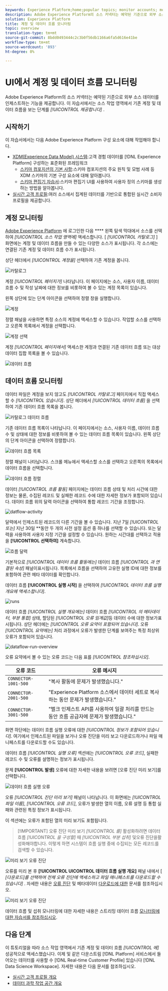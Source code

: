 ```yaml
---
keywords: Experience Platform;home;popular topics; monitor accounts; monitor dataflows
description: Adobe Experience Platform의 소스 커넥터는 예약된 기준으로 외부 소스 데이터를 인제스트하는 기능을 제공합니다. 이 자습서에서는 소스 작업 영역에서 기존 계정 및 데이터 흐름을 보는 단계를 제공합니다.
solution: Experience Platform
title: 계정 및 데이터 흐름 모니터링
topic: overview
translation-type: tm+mt
source-git-commit: 8bdd0493444c2c3b0f56db1166a6fa5d616e41be
workflow-type: tm+mt
source-wordcount: '893'
ht-degree: 0%

---
```



# UI에서 계정 및 데이터 흐름 모니터링

Adobe Experience Platform의 소스 커넥터는 예약된 기준으로 외부 소스 데이터를 인제스트하는 기능을 제공합니다. 이 자습서에서는 소스 작업 영역에서 기존 계정 및 데이터 흐름을 보는 단계를 *[!UICONTROL 제공합니다]* .

## 시작하기

이 자습서에서는 다음 Adobe Experience Platform 구성 요소에 대해 작업해야 합니다.

- [XDM(Experience Data Model) 시스템](../../../xdm/home.md):고객 경험 데이터를 [!DNL Experience Platform] 구성하는 표준화된 프레임워크
   - [스키마 컴포지션의 기본 사항](../../../xdm/schema/composition.md):스키마 컴포지션의 주요 원칙 및 모범 사례 등 XDM 스키마의 기본 구성 요소에 대해 알아봅니다.
   - [스키마 편집기 자습서](../../../xdm/tutorials/create-schema-ui.md):스키마 편집기 UI를 사용하여 사용자 정의 스키마를 생성하는 방법을 알아봅니다.
- [실시간 고객 프로필](../../../profile/home.md):여러 소스에서 집계된 데이터를 기반으로 통합된 실시간 소비자 프로필을 제공합니다.

## 계정 모니터링

[Adobe Experience Platform](https://platform.adobe.com) 에 로그인한 다음 **** 왼쪽 탐색 막대에서 소스를 선택하여 *[!UICONTROL 소스 작업 영역에]* 액세스합니다. [ *[!UICONTROL 카탈로그]* ] 화면에는 계정 및 데이터 흐름을 만들 수 있는 다양한 소스가 표시됩니다. 각 소스에는 연결된 기존 계정 및 데이터 흐름 수가 표시됩니다.

상단 헤더에서 *[!UICONTROL 계정을]* 선택하여 기존 계정을 봅니다.

![카탈로그](../../images/tutorials/monitor/catalog-accounts.png)

계정 *[!UICONTROL 페이지가]* 나타납니다. 이 페이지에는 소스, 사용자 이름, 데이터 흐름 수 및 작성 날짜에 대한 정보를 비롯하여 볼 수 있는 계정 목록이 있습니다.

왼쪽 상단에 있는 단계 아이콘을 선택하여 정렬 창을 실행합니다.

![계정](../../images/tutorials/monitor/accounts-list.png)

정렬 패널을 사용하면 특정 소스의 계정에 액세스할 수 있습니다. 작업할 소스를 선택하고 오른쪽 목록에서 계정을 선택합니다.

![계정 선택](../../images/tutorials/monitor/accounts-sort.png)

계정 *[!UICONTROL 페이지에서]* 액세스한 계정과 연결된 기존 데이터 흐름 또는 대상 데이터 집합 목록을 볼 수 있습니다.

![데이터 흐름](../../images/tutorials/monitor/dataflows.png)

## 데이터 흐름 모니터링

데이터 파일은 계정을 보지 않고도 *[!UICONTROL 카탈로그]* 페이지에서 직접 액세스할 수 *[!UICONTROL 있습니다]*. 상단 헤더에서 *[!UICONTROL 데이터 흐름]* 을 선택하여 기존 데이터 흐름 목록을 봅니다.

![카탈로그 데이터 흐름](../../images/tutorials/monitor/catalog-dataflows.png)

기존 데이터 흐름 목록이 나타납니다. 이 페이지에서는 소스, 사용자 이름, 데이터 흐름 수 및 상태에 대한 정보를 비롯하여 볼 수 있는 데이터 흐름 목록이 있습니다. 왼쪽 상단의 단계 아이콘을 선택하여 정렬합니다.

![데이터 흐름 목록](../../images/tutorials/monitor/dataflows-list.png)

정렬 패널이 나타납니다. 스크롤 메뉴에서 액세스할 소스를 선택하고 오른쪽의 목록에서 데이터 흐름을 선택합니다.

![데이터 흐름 정렬](../../images/tutorials/monitor/dataflows-sort.png)

데이터 *[!UICONTROL 흐름 활동]* 페이지에는 데이터 흐름 상태 및 처리 시간에 대한 정보는 물론, 수집된 레코드 및 실패한 레코드 수에 대한 자세한 정보가 포함되어 있습니다. 데이터 흐름 위의 달력 아이콘을 선택하여 통합 레코드 기간을 조정합니다.

![datflow-activity](../../images/tutorials/monitor/dataflow-activity.png)

달력에서 인제스트된 레코드의 다른 기간을 볼 수 있습니다. 지난 7일 *[!UICONTROL 또는]* 지난 30일 **&#x200B;동안 두 개의 사전 설정 옵션 중 하나를 선택할 수 있습니다. 또는 달력을 사용하여 사용자 지정 기간을 설정할 수 있습니다. 원하는 시간대를 선택하고 적용을 **[!UICONTROL 선택하여]** 계속합니다.

![흐름 달력](../../images/tutorials/monitor/flow-calendar.png)

기본적으로 *[!UICONTROL 데이터 흐름 활동에는]* 데이터 흐름 *[!UICONTROL 과 연결된 속성]* 패널이표시됩니다. 목록에서 흐름을 선택하여 고유한 실행 ID에 대한 정보를 포함하여 관련 메타 데이터를 확인합니다.

데이터 흐름 **[!UICONTROL 실행 시작]** 을 선택하여 *[!UICONTROL 데이터 흐름 실행 개요에 액세스합니다]*.

![runs](../../images/tutorials/monitor/run-metadata.png)

데이터 흐름 *[!UICONTROL 실행 개요에는]* 데이터 흐름 *[!UICONTROL 의 메타데이터, 부분 통합]* 상태, 할당된 *[!UICONTROL 오류 임계값]*&#x200B;등 데이터 수에 대한 정보가표시됩니다. 상단 헤더에는 *[!UICONTROL 오류 요약이 포함되어 있습니다]*. 오류 *[!UICONTROL 요약에는]* 처리 과정에서 오류가 발생한 단계를 보여주는 특정 최상위 오류가 포함되어 있습니다.

![dataflow-run-overview](../../images/tutorials/monitor/dataflow-run-overview.png)

오류 요약에서 볼 수 있는 오류 코드는 다음 표를 *[!UICONTROL 참조하십시오]*.

| 오류 코드 | 오류 메시지 |
| ---------- | ----------- |
| `CONNECTOR-1001-500` | &quot;복사 활동에 문제가 발생했습니다.&quot; |
| `CONNECTOR-2001-500` | &quot;Experience Platform 소스에서 데이터 세트로 복사하는 동안 문제가 발생했습니다.&quot; |
| `CONNECTOR-3001-500` | &quot;벌크 인제스트 API를 사용하여 일괄 처리를 만드는 동안 흐름 공급자에 문제가 발생했습니다.&quot; |

화면 하단에는 데이터 흐름 실행 오류에 대한 *[!UICONTROL 정보가 포함되어 있습니다]*. 여기에서 인제스트된 파일을 보거나 오류 진단을 미리 보고 다운로드하거나 파일 매니페스트를 다운로드할 수도 있습니다.

데이터 흐름 *[!UICONTROL 실행 오류]* 섹션에는 *[!UICONTROL 오류 코드]*, 실패한 레코드 수 및 오류를 설명하는 정보가 표시됩니다.

문제 **[!UICONTROL 발생]** 오류에 대한 자세한 내용을 보려면 [오류 진단 미리 보기]를 선택합니다.

![데이터 흐름 실행 오류](../../images/tutorials/monitor/dataflow-run-errors.png)

오류 *[!UICONTROL 진단 미리 보기]* 패널이 나타납니다. 이 화면에는 *[!UICONTROL 파일 이름]*, *[!UICONTROL 오류 코드]*, 오류가 발생한 열의 이름, 오류 설명 등 통합 실패와 관련된 특정 정보가 표시됩니다.

이 섹션에는 오류가 포함된 열의 미리 보기도 포함됩니다.

> [!IMPORTANT] 오류 진단 미리 보기 *[!UICONTROL 를]* 활성화하려면 데이터 흐름 *[!UICONTROL 을 구성할]* 때 *[!UICONTROL 부분 섭취]* 및오류 진단을활성화해야합니다. 이렇게 하면 시스템이 흐름 실행 중에 수집되는 모든 레코드를 검색할 수 있습니다.

![미리 보기 오류 진단](../../images/tutorials/monitor/preview-error-diagnostics.png)

오류를 미리 본 후 **[!UICONTROL UICONTROL 데이터 흐름 실행 개요]** 패널 내에서 [ *[다운로드]를 선택하여 전체 오류 진단에 액세스하고 파일 매니페스트를 다운로드할 수 있습니다]* . 자세한 내용은 [오류 진단](../../../ingestion/batch-ingestion/partial.md#retrieve-errors) 및 메타데이터 [다운로드에 대한](../../../ingestion/batch-ingestion/partial.md#download-metadata) 문서를 참조하십시오.

![미리 보기 오류 진단](../../images/tutorials/monitor/download.png)

데이터 흐름 및 섭취 모니터링에 대한 자세한 내용은 스트리밍 데이터 흐름 [모니터링에 대한 자습서를 참조하십시오](../../../ingestion/quality/monitor-data-flows.md).

## 다음 단계

이 튜토리얼을 따라 소스 작업 영역에서 기존 계정 및 데이터 흐름 *[!UICONTROL 에]* 성공적으로 액세스했습니다. 이제 및 같은 다운스트림 [!DNL Platform] 서비스에서 들어오는 데이터를 사용할 수 [!DNL Real-time Customer Profile] 있습니다 [!DNL Data Science Workspace]. 자세한 내용은 다음 문서를 참조하십시오.

- [실시간 고객 프로필 개요](../../../profile/home.md)
- [데이터 과학 작업 공간 개요](../../../data-science-workspace/home.md)